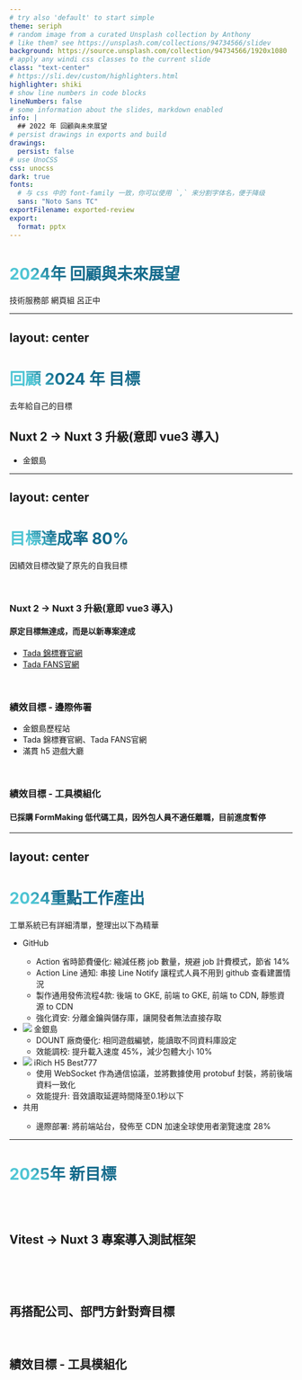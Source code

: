 ```yaml
---
# try also 'default' to start simple
theme: seriph
# random image from a curated Unsplash collection by Anthony
# like them? see https://unsplash.com/collections/94734566/slidev
background: https://source.unsplash.com/collection/94734566/1920x1080
# apply any windi css classes to the current slide
class: "text-center"
# https://sli.dev/custom/highlighters.html
highlighter: shiki
# show line numbers in code blocks
lineNumbers: false
# some information about the slides, markdown enabled
info: |
  ## 2022 年 回顧與未來展望
# persist drawings in exports and build
drawings:
  persist: false
# use UnoCSS
css: unocss
dark: true
fonts:
  # 与 css 中的 font-family 一致，你可以使用 `,` 来分割字体名，便于降级
  sans: "Noto Sans TC"
exportFilename: exported-review
export:
  format: pptx
---
```


# 2024年 回顧與未來展望

技術服務部 網頁組 呂正中

---
layout: center
---

# 回顧 2024 年 目標

去年給自己的目標

## <logos-nuxt-icon /> Nuxt 2 → <logos-nuxt-icon /> Nuxt 3 升級(意即 <logos-vue /> vue3 導入)

- 金銀島

<style>
h1 {
  background-color: #2B90B6;
  background-image: linear-gradient(45deg, #4EC5D4 10%, #146b8c 20%);
  background-size: 100%;
  -webkit-background-clip: text;
  -moz-background-clip: text;
  -webkit-text-fill-color: transparent;
  -moz-text-fill-color: transparent;
}
</style>

---
layout: center
---

# 目標達成率 80%

因績效目標改變了原先的自我目標


<br>

### <logos-nuxt-icon /> Nuxt 2 → <logos-nuxt-icon /> Nuxt 3 升級(意即 <logos-vue /> vue3 導入)

#### 原定目標無達成，而是以新專案達成 <mdi-alert-decagram class="text-red-400" />

- [Tada 錦標賽官網](https://www.freeslotmatch.com/)<mdi-check-decagram class="text-green-500" />
- [Tada FANS官網](https://fans.tadagaming.com/)<mdi-check-decagram class="text-green-500" />

<br>

### 績效目標 - 邊際佈署 <mdi-check-decagram class="text-green-500" />

- 金銀島歷程站
- Tada 錦標賽官網、Tada FANS官網
- 滿貫 h5 遊戲大廳

<br>

### 績效目標 - 工具模組化 <mdi-alert-decagram class="text-red-400" />
#### 已採購 FormMaking 低代碼工具，因外包人員不適任離職，目前進度暫停


<style>
h1 {
  background-color: #2B90B6;
  background-image: linear-gradient(45deg, #4EC5D4 10%, #146b8c 20%);
  background-size: 100%;
  -webkit-background-clip: text;
  -moz-background-clip: text;
  -webkit-text-fill-color: transparent;
  -moz-text-fill-color: transparent;
}
</style>

---
layout: center
---

# <fontisto-preview/> 2024重點工作產出

工單系統已有詳細清單，整理出以下為精華

- <bxl-github/> GitHub
    - Action 省時節費優化: 縮減任務 job 數量，規避 job 計費模式，節省 14%
    - Action Line 通知: 串接 Line Notify 讓程式人員不用到 github 查看建置情況
    - 製作通用發佈流程4款: 後端 to GKE, 前端 to GKE, 前端 to CDN, 靜態資源 to CDN
    - 強化資安: 分離金鑰與儲存庫，讓開發者無法直接存取
- <img src="https://test-web-cdn.jlfafafa3.com/web_app_icon.png" inline-block w-6 h-6 /> 金銀島
    - DOUNT 廠商優化: 相同遊戲編號，能讀取不同資料庫設定
    - 效能調校: 提升載入速度 45%，減少包體大小 10%
- <img src="https://www.best777vip.com/images/favicon-512x512.png" inline-block w-6 h-6 /> iRich H5 Best777
    - 使用 WebSocket 作為通信協議，並將數據使用 protobuf 封裝，將前後端資料一致化
    - 效能提升: 音效讀取延遲時間降至0.1秒以下
- <la-slideshare /> 共用
    - 邊際部署: 將前端站台，發佈至 CDN 加速全球使用者瀏覽速度 28%


<style>
h1 {
  background-color: #2B90B6;
  background-image: linear-gradient(45deg, #4EC5D4 10%, #146b8c 20%);
  background-size: 100%;
  -webkit-background-clip: text;
  -moz-background-clip: text;
  -webkit-text-fill-color: transparent;
  -moz-text-fill-color: transparent;
}
</style>

---

# 2025年 新目標

<br>
<br>

## <logos-vitest /> Vitest → <logos-nuxt-icon /> Nuxt 3 專案導入測試框架

<br>
<br>


<br>

## 再搭配公司、部門方針對齊目標

<br>

## 績效目標 - 工具模組化
